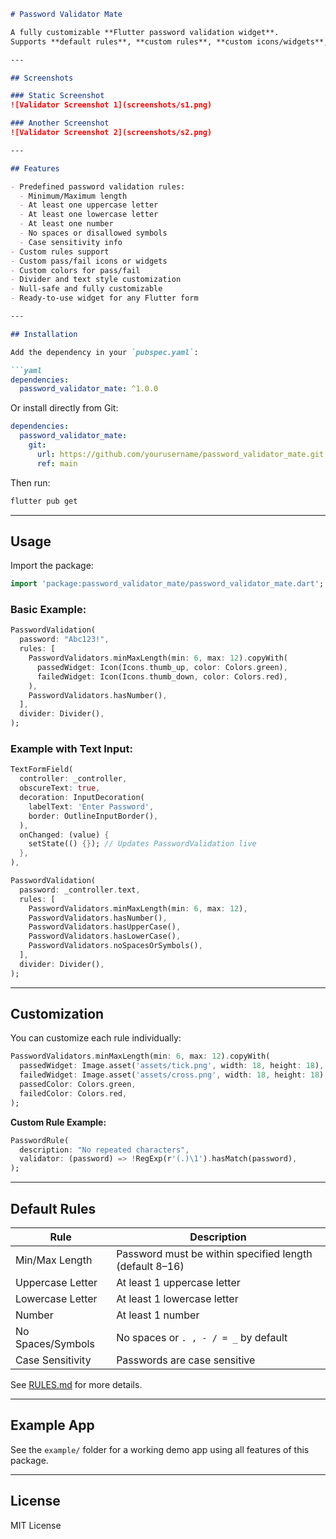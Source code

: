 ````markdown
# Password Validator Mate

A fully customizable **Flutter password validation widget**.  
Supports **default rules**, **custom rules**, **custom icons/widgets**, colors, and flexible validations.

---

## Screenshots

### Static Screenshot
![Validator Screenshot 1](screenshots/s1.png)

### Another Screenshot
![Validator Screenshot 2](screenshots/s2.png)

---

## Features

- Predefined password validation rules:
  - Minimum/Maximum length
  - At least one uppercase letter
  - At least one lowercase letter
  - At least one number
  - No spaces or disallowed symbols
  - Case sensitivity info
- Custom rules support
- Custom pass/fail icons or widgets
- Custom colors for pass/fail
- Divider and text style customization
- Null-safe and fully customizable
- Ready-to-use widget for any Flutter form

---

## Installation

Add the dependency in your `pubspec.yaml`:

```yaml
dependencies:
  password_validator_mate: ^1.0.0
````

Or install directly from Git:

```yaml
dependencies:
  password_validator_mate:
    git:
      url: https://github.com/yourusername/password_validator_mate.git
      ref: main
```

Then run:

```bash
flutter pub get
```

---

## Usage

Import the package:

```dart
import 'package:password_validator_mate/password_validator_mate.dart';
```

### Basic Example:

```dart
PasswordValidation(
  password: "Abc123!",
  rules: [
    PasswordValidators.minMaxLength(min: 6, max: 12).copyWith(
      passedWidget: Icon(Icons.thumb_up, color: Colors.green),
      failedWidget: Icon(Icons.thumb_down, color: Colors.red),
    ),
    PasswordValidators.hasNumber(),
  ],
  divider: Divider(),
);
```

### Example with Text Input:

```dart
TextFormField(
  controller: _controller,
  obscureText: true,
  decoration: InputDecoration(
    labelText: 'Enter Password',
    border: OutlineInputBorder(),
  ),
  onChanged: (value) {
    setState(() {}); // Updates PasswordValidation live
  },
),

PasswordValidation(
  password: _controller.text,
  rules: [
    PasswordValidators.minMaxLength(min: 6, max: 12),
    PasswordValidators.hasNumber(),
    PasswordValidators.hasUpperCase(),
    PasswordValidators.hasLowerCase(),
    PasswordValidators.noSpacesOrSymbols(),
  ],
  divider: Divider(),
);
```

---

## Customization

You can customize each rule individually:

```dart
PasswordValidators.minMaxLength(min: 6, max: 12).copyWith(
  passedWidget: Image.asset('assets/tick.png', width: 18, height: 18),
  failedWidget: Image.asset('assets/cross.png', width: 18, height: 18),
  passedColor: Colors.green,
  failedColor: Colors.red,
);
```

**Custom Rule Example:**

```dart
PasswordRule(
  description: "No repeated characters",
  validator: (password) => !RegExp(r'(.)\1').hasMatch(password),
);
```

---

## Default Rules

| Rule              | Description                                             |
| ----------------- | ------------------------------------------------------- |
| Min/Max Length    | Password must be within specified length (default 8–16) |
| Uppercase Letter  | At least 1 uppercase letter                             |
| Lowercase Letter  | At least 1 lowercase letter                             |
| Number            | At least 1 number                                       |
| No Spaces/Symbols | No spaces or `. , - / = _` by default                   |
| Case Sensitivity  | Passwords are case sensitive                            |

See [RULES.md](RULES.md) for more details.

---

## Example App

See the `example/` folder for a working demo app using all features of this package.

---

## License

MIT License

